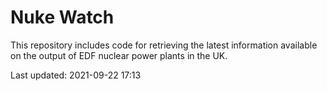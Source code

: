 # Nuke Watch

This repository includes code for retrieving the latest information available on the output of EDF nuclear power plants in the UK.

Last updated: 2021-09-22 17:13